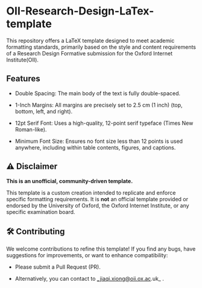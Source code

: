 # OII-Research-Design-LaTex-template

This repository offers a LaTeX template designed to meet academic formatting standards, primarily based on the style and content requirements of a Research Design Formative submission for the Oxford Internet Institute(OII).

## Features
- Double Spacing: The main body of the text is fully double-spaced.

- 1-Inch Margins: All margins are precisely set to 2.5 cm (1 inch) (top, bottom, left, and right).

- 12pt Serif Font: Uses a high-quality, 12-point serif typeface (Times New Roman-like).

- Minimum Font Size: Ensures no font size less than 12 points is used anywhere, including within table contents, figures, and captions.




## ⚠️ Disclaimer


**This is an unofficial, community-driven template.**

This template is a custom creation intended to replicate and enforce specific formatting requirements. It is **not** an official template provided or endorsed by the University of Oxford, the Oxford Internet Institute, or any specific examination board.

## 🛠️ Contributing
We welcome contributions to refine this template! If you find any bugs, have suggestions for improvements, or want to enhance compatibility:

- Please submit a Pull Request (PR).

- Alternatively, you can contact to _jiaqi.xiong@oii.ox.ac.uk_ .
